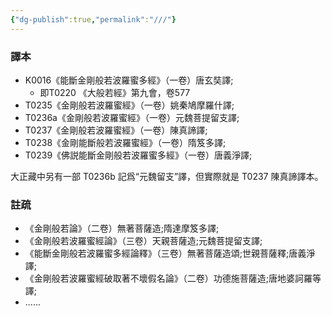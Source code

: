 ```yaml
---
{"dg-publish":true,"permalink":"///"}
---
```


### 譯本
- K0016《能斷金剛般若波羅蜜多經》（一卷）唐玄奘譯;
	- 即T0220 《大般若經》第九會，卷577
- T0235《金剛般若波羅蜜經》（一卷）姚秦鳩摩羅什譯;
- T0236a《金剛般若波羅蜜經》（一卷）元魏菩提留支譯;
- T0237《金剛般若波羅蜜經》（一卷）陳真諦譯;
- T0238《金剛能斷般若波羅蜜經》（一卷）隋笈多譯;
- T0239《佛説能斷金剛般若波羅蜜多經》（一卷）唐義淨譯;

大正藏中另有一部 T0236b 記爲“元魏留支”譯，但實際就是 T0237 陳真諦譯本。
### 註疏
- 《金剛般若論》（二卷）無著菩薩造;隋達摩笈多譯;
- 《金剛般若波羅蜜經論》（三卷）天親菩薩造;元魏菩提留支譯;
- 《能斷金剛般若波羅蜜多經論釋》（三卷）無著菩薩造頌;世親菩薩釋;唐義淨譯;
- 《金剛般若波羅蜜經破取著不壞假名論》（二卷）功德施菩薩造;唐地婆訶羅等譯;
- ......